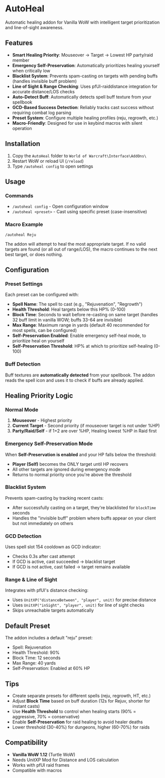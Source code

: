 # AutoHeal

Automatic healing addon for Vanilla WoW with intelligent target prioritization and line-of-sight awareness.

## Features

- **Smart Healing Priority**: Mouseover → Target → Lowest HP party/raid member
- **Emergency Self-Preservation**: Automatically prioritizes healing yourself when critically low
- **Blacklist System**: Prevents spam-casting on targets with pending buffs (handles invisible buff problem)
- **Line of Sight & Range Checking**: Uses pfUI-raiddistance integration for accurate distance/LOS checks
- **Auto-Detect Buff**: Automatically detects spell buff texture from your spellbook
- **GCD-Based Success Detection**: Reliably tracks cast success without requiring combat log parsing
- **Preset System**: Configure multiple healing profiles (reju, regrowth, etc.)
- **Macro-Friendly**: Designed for use in keybind macros with silent operation

## Installation

1. Copy the `AutoHeal` folder to `World of Warcraft\Interface\AddOns\`
2. Restart WoW or reload UI (`/reload`)
3. Type `/autoheal config` to open settings

## Usage

### Commands

- `/autoheal config` - Open configuration window
- `/autoheal <preset>` - Cast using specific preset (case-insensitive)

### Macro Example

```
/autoheal Reju
```

The addon will attempt to heal the most appropriate target. If no valid targets are found (or all out of range/LOS), the macro continues to the next best target, or does nothing.

## Configuration

### Preset Settings

Each preset can be configured with:

- **Spell Name**: The spell to cast (e.g., "Rejuvenation", "Regrowth")
- **Health Threshold**: Heal targets below this HP% (0-100)
- **Block Time**: Seconds to wait before re-casting on same target (handles 32 buff limit in vanilla WOW; buffs 33-64 are invisible)
- **Max Range**: Maximum range in yards (default 40 recommended for most spells, can be configured)
- **Self-Preservation Enabled**: Enable emergency self-heal mode, to prioritize heal on yourself
- **Self-Preservation Threshold**: HP% at which to prioritize self-healing (0-100)

### Buff Detection

Buff textures are **automatically detected** from your spellbook. The addon reads the spell icon and uses it to check if buffs are already applied.

## Healing Priority Logic

### Normal Mode

1. **Mouseover** - Highest priority
2. **Current Target** - Second priority (if mouseover target is not under %HP)
3. **Party/Raid/Self** - if 1+2 are over %HP, Healing lowest %HP in Raid first

### Emergency Self-Preservation Mode

When **Self-Preservation is enabled** and your HP falls below the threshold:
- **Player (Self)** becomes the ONLY target until HP recovers
- All other targets are ignored during emergency mode
- Returns to normal priority once you're above the threshold

### Blacklist System

Prevents spam-casting by tracking recent casts:
- After successfully casting on a target, they're blacklisted for `blockTime` seconds
- Handles the "invisible buff" problem where buffs appear on your client but not immediately on others

### GCD Detection

Uses spell slot 154 cooldown as GCD indicator:
- Checks 0.3s after cast attempt
- If GCD is active, cast succeeded → blacklist target
- If GCD is not active, cast failed → target remains available

### Range & Line of Sight

Integrates with pfUI's distance checking:
- Uses `UnitXP("distanceBetween", "player", unit)` for precise distance
- Uses `UnitXP("inSight", "player", unit)` for line of sight checks
- Skips unreachable targets automatically

## Default Preset

The addon includes a default "reju" preset:
- Spell: Rejuvenation
- Health Threshold: 90%
- Block Time: 12 seconds
- Max Range: 40 yards
- Self-Preservation: Enabled at 60% HP

## Tips

- Create separate presets for different spells (reju, regrowth, HT, etc.)
- Adjust **Block Time** based on buff duration (12s for Rejuv, shorter for instant casts)
- Use **Health Threshold** to control when healing starts (90% = aggressive, 70% = conservative)
- Enable **Self-Preservation** for raid healing to avoid healer deaths
- Lower threshold (30-40%) for dungeons, higher (60-70%) for raids

## Compatibility

- **Vanilla WoW 1.12** (Turtle WoW)
- Needs UnitXP Mod for Distance and LOS calculation
- Works with pfUI raid frames
- Compatible with macros
